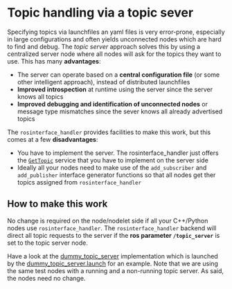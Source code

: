 # Topic handling via a topic sever

Specifying topics via launchfiles an yaml files is very error-prone, especially in large configurations and often yields unconnected nodes which are hard to find and debug.
The *topic server* approach solves this by using a centralized server node where all nodes will ask for the topics they want to use. This has many **advantages**:
- The server can operate based on a **central configuration file** (or some other intelligent approach), instead of distributed launchfiles
- **Improved introspection** at runtime using the server since the server knows all topics
- **Improved debugging and identification of unconnected nodes** or message type mismatches since the sever knows all already advertised topics

The `rosinterface_handler` provides facilities to make this work, but this comes at a few **disadvantages**:
- You have to implement the server. The rosinterface_handler just offers the [`GetTopic`](../srv/GetTopic.srv) service that you have to implement on the server side
- Ideally all your nodes need to make use of the `add_subscriber` and `add_publisher` interface generator functions so that all nodes get ther topics assigned from `rosinterface_handler`

## How to make this work
No change is required on the node/nodelet side if all your C++/Python nodes use `rosinterface_handler`.
The `rosinterface_handler` backend will direct all topic requests to the server if the **ros parameter `/topic_server`** is set to the topic server node.

Have a look at the [dummy_topic_server](../test/python/dummy_topic_server.py) implementation which is launched by the [dummy_topic_server.launch](../test/launch/dummy_topic_server.launch) for an example.
Note that we are using the same test nodes with a running and a non-running topic server. As said, the nodes need no change.

